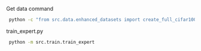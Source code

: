Get data command 

```bash
 python -c "from src.data.enhanced_datasets import create_full_cifar100_lt_splits; create_full_cifar100_lt_splits()"
```

train_expert.py

```bash
 python -m src.train.train_expert
```